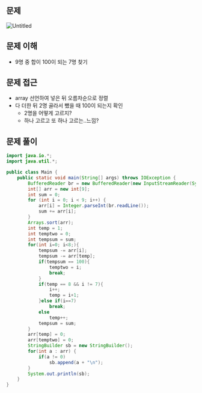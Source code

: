 ## 문제

![Untitled](https://prod-files-secure.s3.us-west-2.amazonaws.com/05918415-3f0e-4564-bed2-99de1628a020/d59811e2-f8ee-4dcf-9daf-0effe2a7827b/Untitled.png)

## 문제 이해

- 9명 중 합이 100이 되는 7명 찾기

## 문제 접근

- array 선언하여 넣은  뒤 오름차순으로 정렬
- 다 더한 뒤 2명 골라서 뺐을 때 100이 되는지 확인
    - 2명을 어떻게 고르지?
    - 하나 고르고 또 하나 고르는..느낌?

## 문제 풀이

```java
import java.io.*;
import java.util.*;

public class Main {
    public static void main(String[] args) throws IOException {
        BufferedReader br = new BufferedReader(new InputStreamReader(System.in));
        int[] arr = new int[9];
        int sum = 0;
        for (int i = 0; i < 9; i++) {
            arr[i] = Integer.parseInt(br.readLine());
            sum += arr[i];
        }
        Arrays.sort(arr);
        int temp = 1;
        int temptwo = 0;
        int tempsum = sum;
        for(int i=0; i<8;){
            tempsum -= arr[i];
            tempsum -= arr[temp];
            if(tempsum == 100){
                temptwo = i;
                break;
            }
            if(temp == 8 && i != 7){
                i++;
                temp = i+1;
            }else if(i==7)
                break;
            else
                temp++;
            tempsum = sum;
        }
        arr[temp] = 0;
        arr[temptwo] = 0;
        StringBuilder sb = new StringBuilder();
        for(int a : arr) {
            if(a != 0)
                sb.append(a + "\n");
        }
        System.out.println(sb);
    }
}

```
